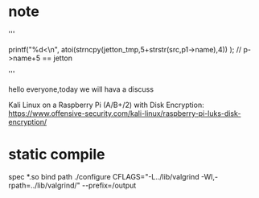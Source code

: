 # note
  '''

  printf("%d<\n",   atoi(strncpy(jetton_tmp,5+strstr(src,p1->name),4))  );  // p->name+5 == jetton 

  '''

hello everyone,today we will hava a discuss 


Kali Linux on a Raspberry Pi (A/B+/2) with Disk Encryption:
https://www.offensive-security.com/kali-linux/raspberry-pi-luks-disk-encryption/


# static compile
spec *.so bind path
./configure  CFLAGS="-L../lib/valgrind -Wl,-rpath=../lib/valgrind/" --prefix=/output
